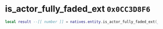 # is_actor_fully_faded_ext `0x0CC3D8F6`

```lua
local result --[[ number ]] = natives.entity.is_actor_fully_faded_ext(_unk0 --[[ number ]], _unk1 --[[ number ]])
```